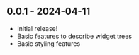 ## 0.0.1 - 2024-04-11

* Initial release!
* Basic features to describe widget trees
* Basic styling features